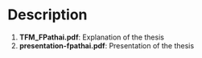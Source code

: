 # Description
1. **TFM_FPathai.pdf**: Explanation of the thesis 
2. **presentation-fpathai.pdf**: Presentation of the thesis
